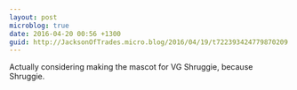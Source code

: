 ```yaml
---
layout: post
microblog: true
date: 2016-04-20 00:56 +1300
guid: http://JacksonOfTrades.micro.blog/2016/04/19/t722393424779870209.html
---
```

Actually considering making the mascot for VG Shruggie, because Shruggie.
